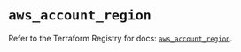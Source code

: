 # `aws_account_region`

Refer to the Terraform Registry for docs: [`aws_account_region`](https://registry.terraform.io/providers/hashicorp/aws/6.14.0/docs/resources/account_region).
